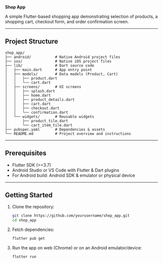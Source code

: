 
**Shop App**

A simple Flutter-based shopping app demonstrating selection of products, a shopping cart, checkout form, and order confirmation screen.

---

## Project Structure

```
shop_app/
├── android/           # Native Android project files
├── ios/               # Native iOS project files
├── lib/               # Dart source code
│   ├── main.dart      # App entry point
│   ├── models/        # Data models (Product, Cart)
│   │   ├── product.dart
│   │   └── cart.dart
│   ├── screens/       # UI screens
│   │   ├── splash.dart
│   │   ├── home.dart
│   │   ├── product_details.dart
│   │   ├── cart.dart
│   │   ├── checkout.dart
│   │   └── confirmation.dart
│   └── widgets/       # Reusable widgets
│       ├── product_tile.dart
│       └── cart_item_tile.dart
├── pubspec.yaml       # Dependencies & assets
└── README.md          # Project overview and instructions
```

---

## Prerequisites

- Flutter SDK (>=3.7)
- Android Studio or VS Code with Flutter & Dart plugins
- For Android build: Android SDK & emulator or physical device

---

## Getting Started

1. Clone the repository:
   ```bash
   git clone https://github.com/yourusername/shop_app.git
   cd shop_app
   ```
2. Fetch dependencies:
   ```bash
   flutter pub get
   ```
3. Run the app on web (Chrome) or on an Android emulator/device:
   ```bash
   flutter run
   ```

